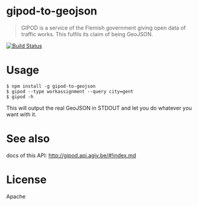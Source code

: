 # gipod-to-geojson
>GIPOD is a service of the Flemish government giving open data of traffic works. This fulfils its claim of being GeoJSON.

[![Build Status](https://travis-ci.org/Haroenv/gipod-to-geojson.svg?branch=master)](https://travis-ci.org/Haroenv/gipod-to-geojson)

# Usage

```
$ npm install -g gipod-to-geojson
$ gipod --type workassignment --query city=gent
$ gipod -h
```

This will output the real GeoJSON in STDOUT and let you do whatever you want with it.

# See also

docs of this API: http://gipod.api.agiv.be/#!index.md

# License

Apache
